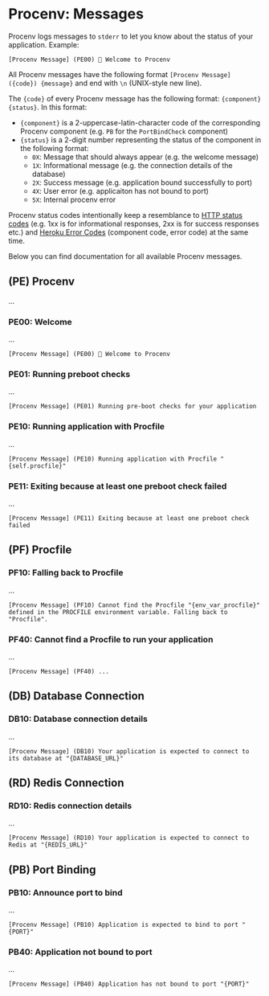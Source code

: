 # Procenv: Messages

Procenv logs messages to `stderr` to let you know about the status of your application. Example:

```
[Procenv Message] (PE00) 👋 Welcome to Procenv
```

All Procenv messages have the following format `[Procenv Message] ({code}) {message}` and end with `\n` (UNIX-style new line).

The `{code}` of every Procenv message has the following format: `{component}{status}`. In this format:

- `{component}` is a 2-uppercase-latin-character code of the corresponding Procenv component (e.g. `PB` for the `PortBindCheck` component)
- `{status}` is a 2-digit number representing the status of the component in the following format:
    - `0X`: Message that should always appear (e.g. the welcome message)
    - `1X`: Informational message (e.g. the connection details of the database)
    - `2X`: Success message (e.g. application bound successfully to port)
    - `4X`: User error (e.g. applicaiton has not bound to port)
    - `5X`: Internal procenv error

Procenv status codes intentionally keep a resemblance to [HTTP status codes](https://en.wikipedia.org/wiki/List_of_HTTP_status_codes#1xx_Informational_responses) (e.g. 1xx is for informational responses, 2xx is for success responses etc.) and [Heroku Error Codes](https://devcenter.heroku.com/articles/error-codes) (component code, error code) at the same time.

Below you can find documentation for all available Procenv messages.

## (PE) Procenv

...

### PE00: Welcome

...

```
[Procenv Message] (PE00) 👋 Welcome to Procenv
```

### PE01: Running preboot checks

...

```
[Procenv Message] (PE01) Running pre-boot checks for your application
```

### PE10: Running application with Procfile

...

```
[Procenv Message] (PE10) Running application with Procfile "{self.procfile}"
```

### PE11: Exiting because at least one preboot check failed

...

```
[Procenv Message] (PE11) Exiting because at least one preboot check failed
```

## (PF) Procfile

### PF10: Falling back to Procfile

...

```
[Procenv Message] (PF10) Cannot find the Procfile "{env_var_procfile}" defined in the PROCFILE environment variable. Falling back to "Procfile".
```

### PF40: Cannot find a Procfile to run your application

...

```
[Procenv Message] (PF40) ...
```

## (DB) Database Connection

### DB10: Database connection details

...

```
[Procenv Message] (DB10) Your application is expected to connect to its database at "{DATABASE_URL}"
```

## (RD) Redis Connection

### RD10: Redis connection details

...

```
[Procenv Message] (RD10) Your application is expected to connect to Redis at "{REDIS_URL}"
```

## (PB) Port Binding

### PB10: Announce port to bind

...

```
[Procenv Message] (PB10) Application is expected to bind to port "{PORT}"
```

### PB40: Application not bound to port

...

```
[Procenv Message] (PB40) Application has not bound to port "{PORT}"
```
